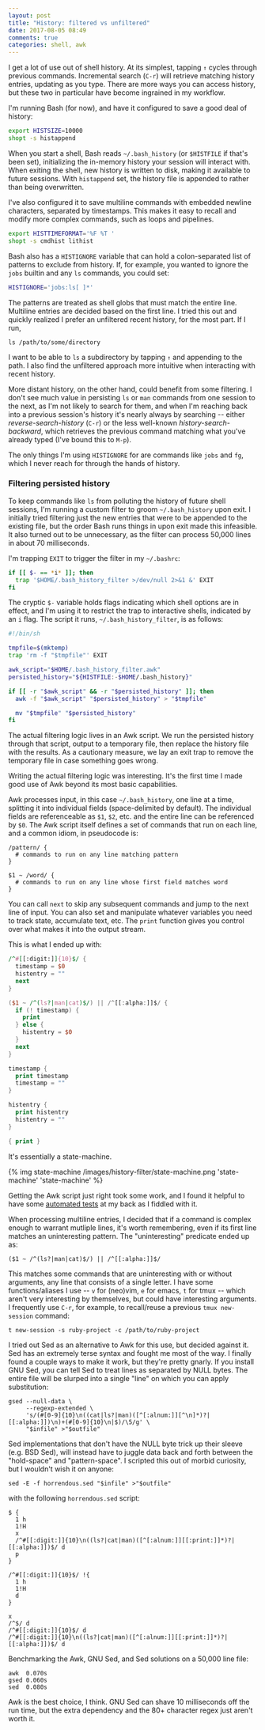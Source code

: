 ```yaml
---
layout: post
title: "History: filtered vs unfiltered"
date: 2017-08-05 08:49
comments: true
categories: shell, awk
---
```


I get a lot of use out of shell history. At its simplest, tapping `↑` cycles through previous commands. Incremental search (`C-r`) will retrieve matching history entries, updating as you type. There are more ways you can access history, but these two in particular have become ingrained in my workflow.

I'm running Bash (for now), and have it configured to save a good deal of history:
```sh
export HISTSIZE=10000
shopt -s histappend
```
When you start a shell, Bash reads `~/.bash_history` (or `$HISTFILE` if that's been set), initializing the in-memory history your session will interact with. When exiting the shell, new history is written to disk, making it available to future sessions. With `histappend` set, the history file is appended to rather than being overwritten.

I've also configured it to save multiline commands with embedded newline characters, separated by timestamps. This makes it easy to recall and modify more complex commands, such as loops and pipelines.
```sh
export HISTTIMEFORMAT='%F %T '
shopt -s cmdhist lithist
```

Bash also has a `HISTIGNORE` variable that can hold a colon-separated list of patterns to exclude from history. If, for example, you wanted to ignore the `jobs` builtin and any `ls` commands, you could set:
```sh
HISTIGNORE='jobs:ls[ ]*'
```
The patterns are treated as shell globs that must match the entire line. Multiline entries are decided based on the first line. I tried this out and quickly realized I prefer an unfiltered recent history, for the most part. If I run,

    ls /path/to/some/directory

I want to be able to `ls` a subdirectory by tapping `↑` and appending to the path. I also find the unfiltered approach more intuitive when interacting with recent history. 

More distant history, on the other hand, could benefit from some filtering. I don't see much value in persisting `ls` or `man` commands from one session to the next, as I'm not likely to search for them, and when I'm reaching back into a previous session's history it's nearly always by searching -- either _reverse-search-history_ (`C-r`) or the less well-known _history-search-backward_, which retrieves the previous command matching what you've already typed (I've bound this to `M-p`).

The only things I'm using `HISTIGNORE` for are commands like `jobs` and `fg`, which I never reach for through the hands of history.

### Filtering persisted history

To keep commands like `ls` from polluting the history of future shell sessions, I'm running a custom filter to groom `~/.bash_history` upon exit. I initially tried filtering just the new entries that were to be appended to the existing file, but the order Bash runs things in upon exit made this infeasible. It also turned out to be unnecessary, as the filter can process 50,000 lines in about 70 milliseconds.

I'm trapping `EXIT` to trigger the filter in my `~/.bashrc`:
```sh
if [[ $- == *i* ]]; then
  trap '$HOME/.bash_history_filter >/dev/null 2>&1 &' EXIT
fi
```
The cryptic `$-` variable holds flags indicating which shell options are in effect, and I'm using it to restrict the trap to interactive shells, indicated by an `i` flag. The script it runs, `~/.bash_history_filter`, is as follows:
```sh
#!/bin/sh

tmpfile=$(mktemp)
trap 'rm -f "$tmpfile"' EXIT

awk_script="$HOME/.bash_history_filter.awk"
persisted_history="${HISTFILE:-$HOME/.bash_history}"

if [[ -r "$awk_script" && -r "$persisted_history" ]]; then
  awk -f "$awk_script" "$persisted_history" > "$tmpfile"

  mv "$tmpfile" "$persisted_history"
fi
```
The actual filtering logic lives in an Awk script. We run the persisted history through that script, output to a temporary file, then replace the history file with the results. As a cautionary measure, we lay an exit trap to remove the temporary file in case something goes wrong.

Writing the actual filtering logic was interesting. It's the first time I made good use of Awk beyond its most basic capabilities.

Awk processes input, in this case `~/.bash_history`, one line at a time, splitting it into individual fields (space-delimited by default). The individual fields are referenceable as `$1`, `$2`, etc. and the entire line can be referenced by `$0`. The Awk script itself defines a set of commands that run on each line, and a common idiom, in pseudocode is:

    /pattern/ {
      # commands to run on any line matching pattern 
    }

    $1 ~ /word/ {
      # commands to run on any line whose first field matches word 
    }

You can call `next` to skip any subsequent commands and jump to the next line of input. You can also set and manipulate whatever variables you need to track state, accumulate text, etc. The `print` function gives you control over what makes it into the output stream. 

This is what I ended up with:
```awk
/^#[[:digit:]]{10}$/ {
  timestamp = $0
  histentry = ""
  next
}

($1 ~ /^(ls?|man|cat)$/) || /^[[:alpha:]]$/ {
  if (! timestamp) {
    print
  } else {
    histentry = $0
  }
  next
}

timestamp {
  print timestamp
  timestamp = ""
}

histentry {
  print histentry
  histentry = ""
}

{ print }
```

It's essentially a state-machine.

{% img state-machine /images/history-filter/state-machine.png 'state-machine' 'state-machine' %}

Getting the Awk script just right took some work, and I found it helpful to have some [automated tests](https://github.com/ivanbrennan/dotfiles/blob/master/shell/filter_test) at my back as I fiddled with it.

When processing multiline entries, I decided that if a command is complex enough to warrant mutliple lines, it's worth remembering, even if its first line matches an uninteresting pattern. The "uninteresting" predicate ended up as:

    ($1 ~ /^(ls?|man|cat)$/) || /^[[:alpha:]]$/

This matches some commands that are uninteresting with or without arguments, any line that consists of a single letter. I have some functions/aliases I use -- `v` for (neo)vim, `e` for emacs, `t` for tmux -- which aren't very interesting by themselves, but could have interesting arguments. I frequently use `C-r`, for example, to recall/reuse a previous `tmux new-session` command:

    t new-session -s ruby-project -c /path/to/ruby-project

I tried out Sed as an alternative to Awk for this use, but decided against it. Sed has an extremely terse syntax and fought me most of the way. I finally found a couple ways to make it work, but they're pretty gnarly. If you install GNU Sed, you can tell Sed to treat lines as separated by NULL bytes. The entire file will be slurped into a single "line" on which you can apply substitution:

    gsed --null-data \
         --regexp-extended \
         's/(#[0-9]{10}\n((cat|ls?|man)([^[:alnum:]][^\n]*)?|[[:alpha:]])\n)+(#[0-9]{10}\n|$)/\5/g' \
         "$infile" >"$outfile"

Sed implementations that don't have the NULL byte trick up their sleeve (e.g. BSD Sed), will instead have to juggle data back and forth between the "hold-space" and "pattern-space". I scripted this out of morbid curiosity, but I wouldn't wish it on anyone:

    sed -E -f horrendous.sed "$infile" >"$outfile"

with the following `horrendous.sed` script:

    $ {
      1 h
      1!H
      x
      /^#[[:digit:]]{10}\n((ls?|cat|man)([^[:alnum:]][[:print:]]*)?|[[:alpha:]])$/ d
      p
    }

    /^#[[:digit:]]{10}$/ !{
      1 h
      1!H
      d
    }

    x
    /^$/ d
    /^#[[:digit:]]{10}$/ d
    /^#[[:digit:]]{10}\n((ls?|cat|man)([^[:alnum:]][[:print:]]*)?|[[:alpha:]])$/ d

Benchmarking the Awk, GNU Sed, and Sed solutions on a 50,000 line file:

    awk  0.070s
    gsed 0.060s
    sed  0.080s
    
Awk is the best choice, I think. GNU Sed can shave 10 milliseconds off the run time, but the extra dependency and the 80+ character regex just aren't worth it.
